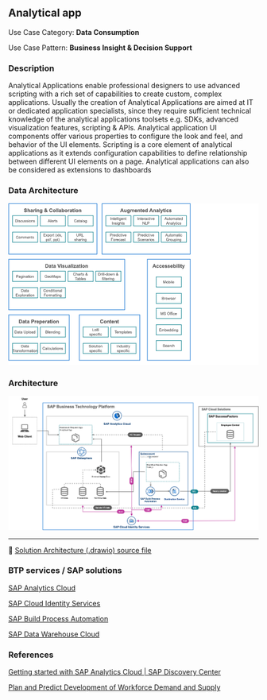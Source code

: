 ## Analytical app

Use Case Category: **Data Consumption**

Use Case Pattern: **Business Insight & Decision Support**


### Description

Analytical Applications enable professional designers to use advanced scripting with a rich set of capabilities to create custom, complex applications. Usually the creation of Analytical Applications are aimed at IT or dedicated application specialists, since they require sufficient technical knowledge of the analytical applications toolsets e.g. SDKs, advanced visualization features, scripting & APIs. Analytical application UI components offer various properties to configure the look and feel, and behavior of the UI elements. Scripting is a core element of analytical applications as it extends configuration capabilities to define relationship between different UI elements on a page. Analytical applications can also be considered as extensions to dashboards​

### Data Architecture

![](images/analyticalapp_data_architecture.png)

### Architecture

![BTP Solution Architecture](images/analyticalapp.png)

---

:link: [Solution Architecture (.drawio) source file](architectures/analyticalapp.drawio)

### BTP services / SAP solutions

[SAP Analytics Cloud](https://discovery-center.cloud.sap/serviceCatalog/sap-analytics-cloud?region=all)

[SAP Cloud Identity Services](https://discovery-center.cloud.sap/protected/index.html#/serviceCatalog/identity-authentication?region=all)

[SAP Build Process Automation](https://discovery-center.cloud.sap/protected/index.html#/serviceCatalog/sap-build-process-automation?region=all)

[SAP Data Warehouse Cloud](https://www.sap.com/germany/products/technology-platform/data-warehouse-cloud.html)

### References

[Getting started with SAP Analytics Cloud | SAP Discovery Center](https://discovery-center.cloud.sap/missiondetail/3091/3112/)

[Plan and Predict Development of Workforce Demand and Supply](https://discovery-center.cloud.sap/missiondetail/3348/3391/)

